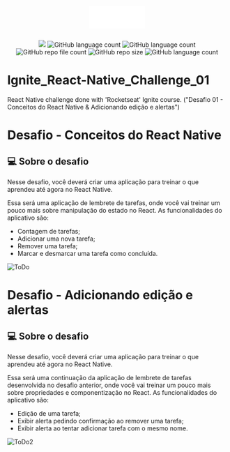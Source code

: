 <h1 align="center">
  <img src="src/assets/images/logo/logo@2x.png">
</h1>

<p align="center">
  <img src="http://img.shields.io/static/v1?label=STATUS&message=Concluded&color=blue&style=flat"/>
  <img alt="GitHub language count" src="https://img.shields.io/github/languages/count/Rafa-KozAnd/Ignite_React-Native_Challenge_01">
  <img alt="GitHub language count" src="https://img.shields.io/github/languages/top/Rafa-KozAnd/Ignite_React-Native_Challenge_01">
  <img alt="GitHub repo file count" src="https://img.shields.io/github/directory-file-count/Rafa-KozAnd/Ignite_React-Native_Challenge_01">
  <img alt="GitHub repo size" src="https://img.shields.io/github/repo-size/Rafa-KozAnd/Ignite_React-Native_Challenge_01">
  <img alt="GitHub language count" src="https://img.shields.io/github/license/Rafa-KozAnd/Ignite_React-Native_Challenge_01">
</p>

# Ignite_React-Native_Challenge_01

React Native challenge done with 'Rocketseat' Ignite course. ("Desafio 01 - Conceitos do React Native & Adicionando edição e alertas")

# Desafio - Conceitos do React Native
## 💻 Sobre o desafio

Nesse desafio, você deverá criar uma aplicação para treinar o que aprendeu até agora no React Native.

Essa será uma aplicação de lembrete de tarefas, onde você vai treinar um pouco mais sobre manipulação do estado no React.
As funcionalidades do aplicativo são:

- Contagem de tarefas;
- Adicionar uma nova tarefa;
- Remover uma tarefa;
- Marcar e desmarcar uma tarefa como concluída.

![ToDo](https://user-images.githubusercontent.com/70545003/231182331-e4f3b3ed-abe3-4e1d-b942-c8fb7796c98c.gif)

# Desafio - Adicionando edição e alertas
## 💻 Sobre o desafio

Nesse desafio, você deverá criar uma aplicação para treinar o que aprendeu até agora no React Native.

Essa será uma continuação da aplicação de lembrete de tarefas desenvolvida no desafio anterior, onde você vai treinar um pouco mais sobre propriedades e componentização no React.
As funcionalidades do aplicativo são:

- Edição de uma tarefa;
- Exibir alerta pedindo confirmação ao remover uma tarefa;
- Exibir alerta ao tentar adicionar tarefa com o mesmo nome.

![ToDo2](https://user-images.githubusercontent.com/70545003/231196061-7b1b735e-7e3d-4221-bae5-dea942236091.gif)
